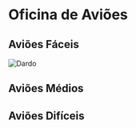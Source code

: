 # Oficina de Aviões

## Aviões Fáceis

![Dardo](https://vignette.wikia.nocookie.net/origami/images/1/1f/Dartdiag.svg/revision/latest/scale-to-width-down/500?cb=20080904002638)

## Aviões Médios

## Aviões Difíceis
